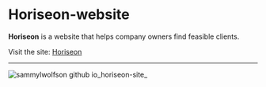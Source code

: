 # Horiseon-website

**Horiseon** is a website that helps company owners find feasible clients. 



 Visit the site: [Horiseon](https://sammylwolfson.github.io/horieson-site/)
  _____________________________________________________________________

![sammylwolfson github io_horiseon-site_](https://user-images.githubusercontent.com/87670761/158099759-0e5dbb30-218b-48a7-969e-0106419eacfb.png)
